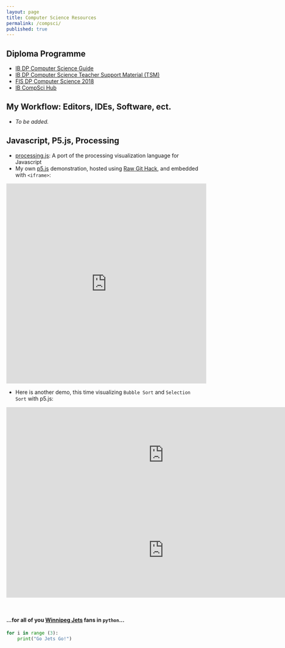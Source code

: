 ```yaml
---
layout: page
title: Computer Science Resources
permalink: /compsci/
published: true
---
```


## Diploma Programme
- [IB DP Computer Science Guide](http://xmltwo.ibo.org/publications/DP/Group5/d_5_comsc_gui_1201_1/html/67.207.142.65/exist/rest/app/gui.xql@doc=d_5_comsc_gui_1201_1_e&part=1&chapter=1.html)
- [IB DP Computer Science Teacher Support Material (TSM)](https://ibpublishing.ibo.org/live-exist/rest/app/tsm.xql?doc=d_4_comsc_tsm_1201_2_e&part=1&chapter=1)
- [FIS DP Computer Science 2018](https://sites.google.com/a/fis.edu/fiscomp/)
- [IB CompSci Hub](https://ib.compscihub.net/)

## My Workflow: Editors, IDEs, Software, ect.
- *To be added.*

## Javascript, P5.js, Processing
- [processing.js](http://processingjs.org/): A port of the processing visualization language for Javascript
- My own [p5.js](https://p5js.org/) demonstration, hosted using [Raw Git Hack](https://raw.githack.com/), and embedded with `<iframe>`:

<!-- Added extra 25px to width and height to prevent iframe scrolling -->
<iframe 
width="525" height="525"
frameborder="0" 
src="https://raw.githack.com/mvpoirier/Javascript/master/squareCircle/index.html">
</iframe>

- Here is another demo, this time visualizing `Bubble Sort` and `Selection Sort` with p5.js:
<iframe 
width="825" height="250"
frameborder="0" 
src="https://raw.githack.com/mvpoirier/Javascript/master/sortingVisualization/bubbleSort.html">
</iframe>

<iframe 
width="825" height="250"
frameborder="0" 
src="https://raw.githack.com/mvpoirier/Javascript/master/sortingVisualization/selectionSort.html">
</iframe>

<!--Add spacing-->
&nbsp;
&nbsp;
&nbsp;
#### ...for all of you [Winnipeg Jets](https://www.nhl.com/jets) fans in `python`...
```python
for i in range (3):
    print("Go Jets Go!")
```
